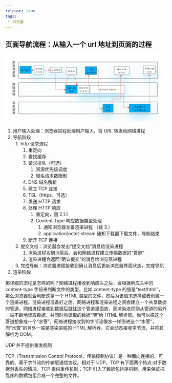 ```yaml
---
release: true
tags:
 - 浏览器
---
```


## 页面导航流程：从输入一个 url 地址到页面的过程

![图 24](./images/1644852142145.png)  

1. 用户输入处理：浏览器进程处理用户输入，将 URL 转发给网络进程
2. 导航阶段
   1. http 请求流程
      1. 重定向
      2. 查找缓存
      3. 请求排队（可选）
         1. 资源优先级调度
         2. 域名请求数限制
      4. DNS 域名解析
      5. 建立 TCP 连接 
      6. TSL（https，可选）
      7. 发送 HTTP 请求
      8. 处理 HTTP 响应
         1. 重定向，回 2.1.1
         2. Content-Type 响应数据类型处理
            1. 通知浏览器准备渲染进程 （跳 3.）
            2. application/octet-stream 通知下载器下载文件，导航结束
      9.  断开 TCP 连接
   2. 提交文档：浏览器会发出“提交文档”消息给渲染进程
      1. 渲染进程收到消息后，会和网络进程建立传输数据的“管道”
      2. 渲染进程会返回“确认提交”的消息给浏览器进程
   3. 完成导航：浏览器进程接收到确认消息后更新浏览器界面状态，完成导航
3. 渲染阶段



那详细的流程是怎样的呢？网络进程接收到响应头之后，会根据响应头中的 content-type 字段来判断文件的类型，比如 content-type 的值是“text/html”，那么浏览器就会判断这是一个 HTML 类型的文件，然后为该请求选择或者创建一个渲染进程。渲染进程准备好之后，网络进程和渲染进程之间会建立一个共享数据的管道，网络进程接收到数据后就往这个管道里面放，而渲染进程则从管道的另外一端不断地读取数据，并同时将读取的数据“喂”给 HTML 解析器。你可以把这个管道想象成一个“水管”，网络进程接收到的字节流像水一样倒进这个“水管”，而“水管”的另外一端是渲染进程的 HTML 解析器，它会动态接收字节流，并将其解析为 DOM。


UDP 并不提供重发机制

TCP（Transmission Control Protocol，传输控制协议）是一种面向连接的、可靠的、基于字节流的传输层通信协议。相对于 UDP，TCP 有下面两个特点:对于数据包丢失的情况，TCP 提供重传机制；TCP 引入了数据包排序机制，用来保证把乱序的数据包组合成一个完整的文件。
